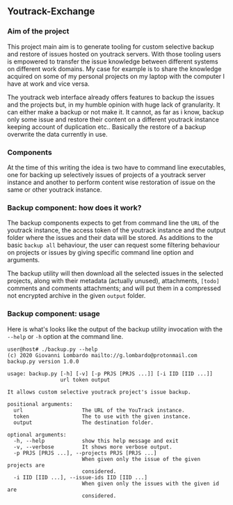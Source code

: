 ## Youtrack-Exchange

### Aim of the project
This project main aim is to generate tooling for custom selective backup and restore of issues 
hosted on youtrack servers. With those tooling users is empowered to transfer the issue knowledge 
between different systems on different work domains. My case for example is to share the knowledge 
acquired on some of my personal projects on my laptop with the computer I have at work and vice 
versa. 

The youtrack web interface already offers features to backup the issues and the projects but, in 
my humble opinion with huge lack of granularity. It can either make a backup or not make it. It 
cannot, as far as i know, backup only some issue and restore their content on a different youtrack
instance keeping account of duplication etc.. Basically the restore of a backup overwrite the
data currently in use. 

### Components
At the time of this writing the idea is two have to command line executables, one for backing
up selectively issues of projects of a youtrack server instance and another to perform content 
wise restoration of issue on the same or other youtrack instance. 

### Backup component: how does it work?
The backup components expects to get from command line the `URL` of the youtrack instance, the 
access token of the youtrack instance and the output folder where the issues and their data will
be stored. As additions to the basic `backup all` behaviour, the user can request some filtering
behaviour on projects or issues by giving specific command line option and arguments. 

The backup utility will then download all the selected issues in the selected projects, along
with their metadata (actually unused), attachments, `[todo]` comments and comments attachments; 
and will put them in a compressed not encrypted archive in the given `output` folder. 

### Backup component: usage
Here is what's looks like the output of the backup utility invocation with the `--help` or 
`-h` option at the command line. 

```shell script
user@host# ./backup.py --help
(c) 2020 Giovanni Lombardo mailto://g.lombardo@protonmail.com
backup.py version 1.0.0

usage: backup.py [-h] [-v] [-p PRJS [PRJS ...]] [-i IID [IID ...]]
                 url token output

It allows custom selective youtrack project's issue backup.

positional arguments:
  url                   The URL of the YouTrack instance.
  token                 The to use with the given instance.
  output                The destination folder.

optional arguments:
  -h, --help            show this help message and exit
  -v, --verbose         It shows more verbose output.
  -p PRJS [PRJS ...], --projects PRJS [PRJS ...]
                        When given only the issue of the given projects are
                        considered.
  -i IID [IID ...], --issue-ids IID [IID ...]
                        When given only the issues with the given id are
                        considered.
```